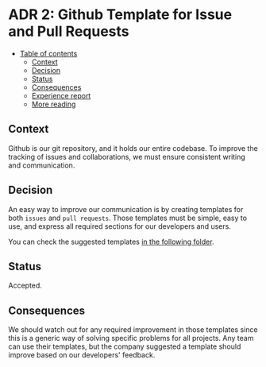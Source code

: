# ADR 2: Github Template for Issue and Pull Requests

* [Table of contents](#)
  * [Context](#context)
  * [Decision](#decision)
  * [Status](#status)
  * [Consequences](#consequences)
  * [Experience report](#experience-report)
  * [More reading](#more-reading)

## Context

Github is our git repository, and it holds our entire codebase. To improve the tracking of issues and collaborations, we must ensure consistent writing and communication.

## Decision

An easy way to improve our communication is by creating templates for both `issues` and `pull requests`. Those templates must be simple, easy to use, and express all required sections for our developers and users.

You can check the suggested templates [in the following folder](assets/002-github-template-for-issues-and-pull-requests).

## Status

Accepted.

## Consequences

We should watch out for any required improvement in those templates since this is a generic way of solving specific problems for all projects. Any team can use their templates, but the company suggested a template should improve based on our developers' feedback.
